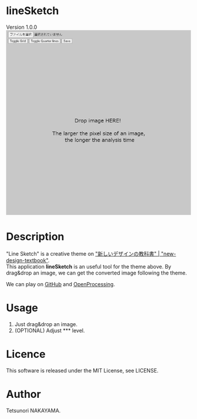 # lineSketch
Version 1.0.0  
<img src="./images/screenShot.png" width="800px">

# Description
"Line Sketch" is a creative theme on ["新しいデザインの教科書" | "new-design-textbook"](https://scrapbox.io/new-design-textbook/%E3%83%A9%E3%82%A4%E3%83%B3%E3%82%B9%E3%82%B1%E3%83%83%E3%83%81).   
This application **lineSketch** is an useful tool for the theme above.
By drag&drop an image, we can get the converted image following the theme.

We can play on [GitHub]() and [OpenProcessing](https://www.openprocessing.org/sketch/945023).

# Usage
1. Just drag&drop an image.
2. (OPTIONAL) Adjust *** level. 

# Licence
This software is released under the MIT License, see LICENSE.

# Author
Tetsunori NAKAYAMA.

